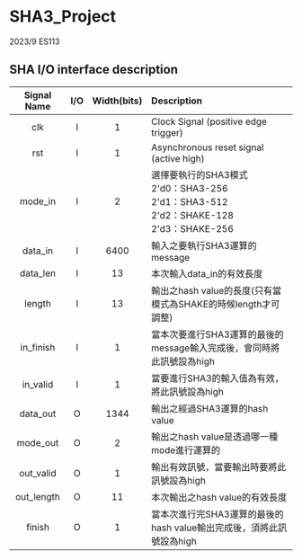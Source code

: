 # SHA3_Project
2023/9
ES113
## SHA I/O interface description
| Signal Name | I/O | Width(bits) | Description |
| :--------: | :--------: | :--------: | :-------- |
| clk     | I     | 1     | Clock Signal (positive edge trigger)     |
| rst     | I     | 1     | Asynchronous reset signal (active high)     |
| mode_in     | I     | 2     | 選擇要執行的SHA3模式<br>2'd0：SHA3-256<br>2'd1：SHA3-512<br>2'd2：SHAKE-128<br>2'd3：SHAKE-256     |
| data_in     | I     | 6400     | 輸入之要執行SHA3運算的message     |
| data_len     | I     | 13     | 本次輸入data_in的有效長度     |
| length     | I     | 13     | 輸出之hash value的長度(只有當模式為SHAKE的時候length才可調整)|
| in_finish     | I     | 1     | 當本次要進行SHA3運算的最後的message輸入完成後，會同時將此訊號設為high     |
| in_valid     | I     | 1     | 當要進行SHA3的輸入值為有效，將此訊號設為high     |
| data_out     | O     | 1344     | 輸出之經過SHA3運算的hash value     |
| mode_out     | O     | 2     | 輸出之hash value是透過哪一種mode進行運算的     |
| out_valid     | O     | 1     | 輸出有效訊號，當要輸出時要將此訊號設為high     |
| out_length     | O     | 11     | 本次輸出之hash value的有效長度     |
| finish     | O     | 1     | 當本次進行完SHA3運算的最後的hash value輸出完成後，須將此訊號設為high     |
